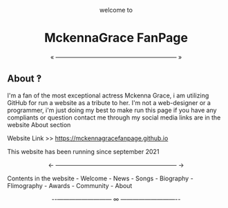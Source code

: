 <p align="center">welcome to</p>
<h1 align="center">MckennaGrace FanPage</h1>
<p align="center">« ———————————————————— »</p>
<h2>About ‽</h2>

   I'm a fan of the most exceptional actress Mckenna Grace, i am utilizing GitHub for run a website as a tribute to her. I'm not a web-designer or a programmer, i'm just doing my best to make run this page if you have any compliants or question contact me through my social media links are in the website About section

Website Link >> https://mckennagracefanpage.github.io

This website has been running since september 2021

<p align="center">← ———————————————————— →</p>
Contents in the website
    - Welcome
    - News
    - Songs
    - Biography
    - Flimography
    - Awards
    - Community
    - About
<p align="center">--————————— ∞ —————————--</p>
